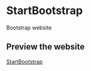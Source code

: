 # StartBootstrap
Bootstrap website
## Preview the website
[StartBootstrap](https://azadkiziltas-start-bootstrap.netlify.app/)
